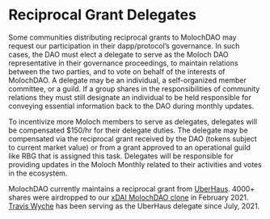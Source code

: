 # Reciprocal Grant Delegates

Some communities distributing reciprocal grants to MolochDAO may request our participation in their dapp/protocol’s governance. In such cases, the DAO must elect a delegate to serve as the Moloch DAO representative in their governance proceedings, to maintain relations between the two parties, and to vote on behalf of the interests of MolochDAO. A delegate may be an individual, a self-organized member committee, or a guild. If a group shares in the responsibilities of community relations they must still designate an individual to be held responsible for conveying essential information back to the DAO during monthly updates.

To incentivize more Moloch members to serve as delegates, delegates will be compensated $150/hr for their delegate duties. The delegate may be compensated via the reciprocal grant received by the DAO (tokens subject to current market value) or from a grant approved to an operational guild like RBG that is assigned this task. Delegates will be responsible for providing updates in the Moloch Monthly related to their activities and votes in the ecosystem.

MolochDAO currently maintains a reciprocal grant from [UberHaus](https://uberhaus.club). 4000+ shares were airdropped to our [xDAI MolochDAO clone](https://app.daohaus.club/dao/0x64/0x2a0dbcc5dce97bf34057aa022ca7facb8d044767) in February 2021. [Travis Wyche](https://app.daohaus.club/dao/0x1/0x519f9662798c2e07fbd5b30c1445602320c5cf5b/profile/0x2619c649d98ddddbb0b218823354fe1d41bf5ce0) has been serving as the UberHaus delegate since July, 2021.
